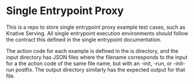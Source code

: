 # Single Entrypoint Proxy

This is a repo to store single entrypoint proxy example test cases, such as Knative Serving. All single entrypoint execution environments should follow the contract this defined in the single entrypoint documentation.

The action code for each example is defined in the is directory, and the input directory has JSON files where the filename corresponds to the input for a the action code of the same file name, but with an -init, -run, or -init-run postfix. The output directory similarly has the expected output for that file.

